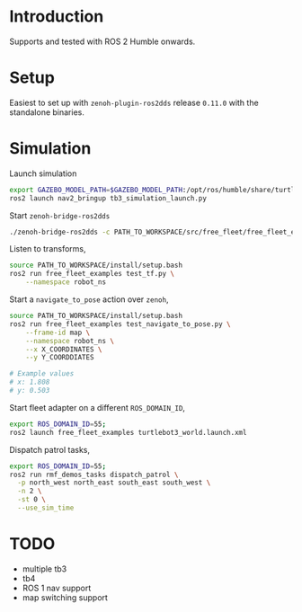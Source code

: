 # Introduction

Supports and tested with ROS 2 Humble onwards.

# Setup

Easiest to set up with `zenoh-plugin-ros2dds` release `0.11.0` with the standalone binaries.

# Simulation

Launch simulation

```bash
export GAZEBO_MODEL_PATH=$GAZEBO_MODEL_PATH:/opt/ros/humble/share/turtlebot3_gazebo/models
ros2 launch nav2_bringup tb3_simulation_launch.py
```

Start `zenoh-bridge-ros2dds`

```bash
./zenoh-bridge-ros2dds -c PATH_TO_WORKSPACE/src/free_fleet/free_fleet_examples/configs/example.json5
```

Listen to transforms,

```bash
source PATH_TO_WORKSPACE/install/setup.bash
ros2 run free_fleet_examples test_tf.py \
    --namespace robot_ns
```

Start a `navigate_to_pose` action over `zenoh`,

```bash
source PATH_TO_WORKSPACE/install/setup.bash
ros2 run free_fleet_examples test_navigate_to_pose.py \
    --frame-id map \
    --namespace robot_ns \
    --x X_COORDINATES \
    --y Y_COORDDIATES

# Example values
# x: 1.808
# y: 0.503
```

Start fleet adapter on a different `ROS_DOMAIN_ID`,

```bash
export ROS_DOMAIN_ID=55;
ros2 launch free_fleet_examples turtlebot3_world.launch.xml
```

Dispatch patrol tasks,

```bash
export ROS_DOMAIN_ID=55;
ros2 run rmf_demos_tasks dispatch_patrol \
  -p north_west north_east south_east south_west \
  -n 2 \
  -st 0 \
  --use_sim_time
```

# TODO

* multiple tb3
* tb4
* ROS 1 nav support
* map switching support